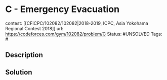 # C - Emergency Evacuation

contest: [[CFICPC/102082/102082|2018-2019, ICPC, Asia Yokohama Regional Contest 2018]]
url: https://codeforces.com/gym/102082/problem/C
Status: #UNSOLVED
Tags: #

## Description

## Solution

